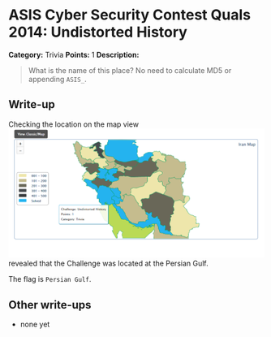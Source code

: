 # ASIS Cyber Security Contest Quals 2014: Undistorted History

**Category:** Trivia
**Points:** 1
**Description:**

> What is the name of this place?
> No need to calculate MD5 or appending `ASIS_`.

## Write-up

Checking the location on the map view ![Image](undistorted_history.png) revealed that the Challenge was located at the Persian Gulf.

The flag is `Persian Gulf`.

## Other write-ups

* none yet
